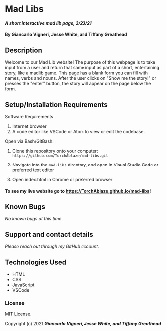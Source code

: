 # Mad Libs

#### _A short interactive mad lib page, 3/23/21_

#### By Giancarlo Vigneri, Jesse White, and Tiffany Greathead

## Description

Welcome to our Mad Lib website! The purpose of this webpage is to take input from a user and return that same input as part of a short, entertaining story, like a madlib game. This page has a blank form you can fill with names, verbs and nouns. After the user clicks on "Show me the story!" or presses the "enter" button, the story will appear on the page below the form.

## Setup/Installation Requirements

Software Requirements

1.  Internet browser
2.  A code editor like VSCode or Atom to view or edit the codebase.

Open via Bash/GitBash:

1.  Clone this repository onto your computer:
    `https://github.com/TorchAblaze/mad-libs.git`
2.  Navigate into the `mad-libs` directory, and open in Visual Studio Code or preferred text editor

3.  Open index.html in Chrome or preferred browser

#### To see my live website go to https://TorchAblaze.github.io/mad-libs!

## Known Bugs

_No known bugs at this time_

## Support and contact details

_Please reach out through my GitHub account._

## Technologies Used

- HTML
- CSS
- JavaScript
- VSCode

### License

MIT License.

Copyright (c) 2021 **_Giancarlo Vigneri, Jesse White, and Tiffany Greathead_**
